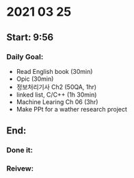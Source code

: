 # 2021 03 25
Start: 9:56
--

### Daily Goal:
- Read English book (30min)
- Opic (30min)
- 정보처리기사 Ch2 (50QA, 1hr)
- linked list, C/C++ (1h 30min)
- Machine Learing Ch 06 (3hr)
- Make PPt for a wather research project

End:
--

### Done it:


### Reivew:
